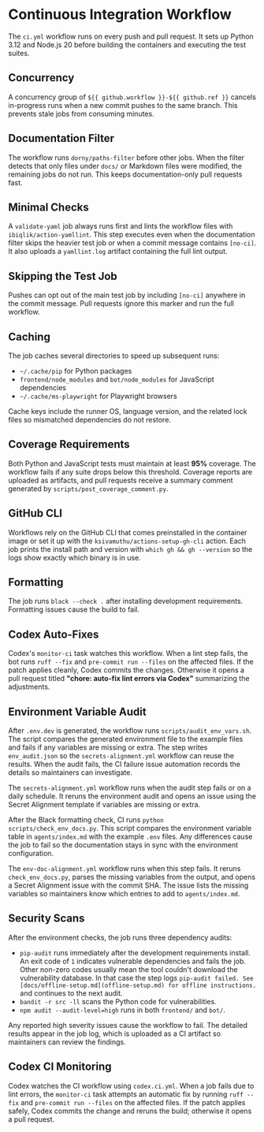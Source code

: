 # Continuous Integration Workflow

The `ci.yml` workflow runs on every push and pull request. It sets up Python
3.12 and Node.js 20 before building the containers and executing the test
suites.

## Concurrency

A concurrency group of `${{ github.workflow }}-${{ github.ref }}` cancels
in-progress runs when a new commit pushes to the same branch. This prevents
stale jobs from consuming minutes.

## Documentation Filter

The workflow runs `dorny/paths-filter` before other jobs. When the filter
detects that only files under `docs/` or Markdown files were modified, the
remaining jobs do not run. This keeps documentation-only pull requests fast.

## Minimal Checks

A `validate-yaml` job always runs first and lints the workflow files with
`ibiqlik/action-yamllint`. This step executes even when the documentation filter
skips the heavier test job or when a commit message contains `[no-ci]`.
It also uploads a `yamllint.log` artifact containing the full lint output.

## Skipping the Test Job

Pushes can opt out of the main test job by including `[no-ci]` anywhere in the
commit message. Pull requests ignore this marker and run the full workflow.

## Caching

The job caches several directories to speed up subsequent runs:

-   `~/.cache/pip` for Python packages
-   `frontend/node_modules` and `bot/node_modules` for JavaScript dependencies
-   `~/.cache/ms-playwright` for Playwright browsers

Cache keys include the runner OS, language version, and the related lock files
so mismatched dependencies do not restore.

## Coverage Requirements

Both Python and JavaScript tests must maintain at least **95%** coverage. The
workflow fails if any suite drops below this threshold. Coverage reports are
uploaded as artifacts, and pull requests receive a summary comment generated by
`scripts/post_coverage_comment.py`.

## GitHub CLI

Workflows rely on the GitHub CLI that comes preinstalled in the container image
or set it up with the `ksivamuthu/actions-setup-gh-cli` action. Each job prints
the install path and version with `which gh && gh --version` so the logs show
exactly which binary is in use.

## Formatting

The job runs `black --check .` after installing development requirements. Formatting issues cause the build to fail.

## Codex Auto-Fixes

Codex's `monitor-ci` task watches this workflow. When a lint step fails, the bot
runs `ruff --fix` and `pre-commit run --files` on the affected files. If the
patch applies cleanly, Codex commits the changes. Otherwise it opens a pull
request titled **"chore: auto-fix lint errors via Codex"** summarizing the
adjustments.

## Environment Variable Audit

After `.env.dev` is generated, the workflow runs `scripts/audit_env_vars.sh`.
The script compares the generated environment file to the example files and
fails if any variables are missing or extra. The step writes `env_audit.json`
so the `secrets-alignment.yml` workflow can reuse the results. When the audit
fails, the CI failure issue automation records the details so maintainers can
investigate.

The `secrets-alignment.yml` workflow runs when the audit step fails or on a
daily schedule. It reruns the environment audit and opens an issue using the
Secret Alignment template if variables are missing or extra.

After the Black formatting check, CI runs `python scripts/check_env_docs.py`.
This script compares the environment variable table in `agents/index.md` with
the example `.env` files. Any differences cause the job to fail so the
documentation stays in sync with the environment configuration.

The `env-doc-alignment.yml` workflow runs when this step fails. It reruns
`check_env_docs.py`, parses the missing variables from the output, and opens a
Secret Alignment issue with the commit SHA. The issue lists the missing
variables so maintainers know which entries to add to `agents/index.md`.

## Security Scans

After the environment checks, the job runs three dependency audits:

-   `pip-audit` runs immediately after the development requirements install. An
    exit code of `1` indicates vulnerable dependencies and fails the job. Other
    non-zero codes usually mean the tool couldn't download the vulnerability database. In that case the step logs `pip-audit failed. See [docs/offline-setup.md](offline-setup.md) for offline instructions.` and
    continues to the next audit.
-   `bandit -r src -ll` scans the Python code for vulnerabilities.
-   `npm audit --audit-level=high` runs in both `frontend/` and `bot/`.

Any reported high severity issues cause the workflow to fail. The detailed
results appear in the job log, which is uploaded as a CI artifact so
maintainers can review the findings.

## Codex CI Monitoring

Codex watches the CI workflow using `codex.ci.yml`. When a job fails due to lint
errors, the `monitor-ci` task attempts an automatic fix by running `ruff --fix`
and `pre-commit run --files` on the affected files. If the patch applies safely,
Codex commits the change and reruns the build; otherwise it opens a pull
request.

